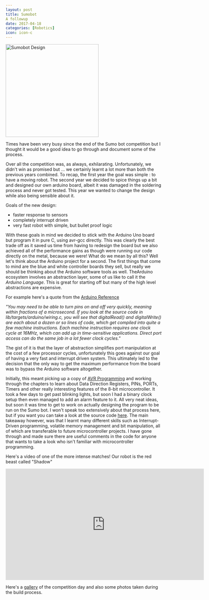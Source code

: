 ```yaml
---
layout: post
title: Sumobot
A followup
date: 2017-04-18
categories: [Robotics]
icon: icon-c
---
```


<img src="{{ site.img_path }}/sumobot/parallax.png" alt="Sumobot Design"  style="width:300px; height:300px;">

Times have been very busy since the end of the Sumo bot competition but I thought it would be a good idea to go through and document some of the process.

Over all the competition was, as always, exhilarating. Unfortunately, we didn't win as promised but ... we certainly learnt a lot more than both the previous years combined. To recap, the first year the goal was simple : to have a moving robot. The second year we decided to spice things up a bit and designed our own arduino board, albeit it was damaged in the soldering process and never got tested. This year we wanted to change the design while also being sensible about it. 

Goals of the new design:

- faster response to sensors
- completely interrupt driven
- very fast robot with simple, but bullet proof logic

With these goals in mind we decided to stick with the Arduino Uno board but program it in pure C, using avr-gcc directly. This was clearly the best trade off as it saved us time from having to redesign the board but we also achieved all of the performance gains as though were running our code directly on the metal, because we were! What do we mean by all this? Well let's think about the Arduino project for a second. The first things that come to mind are the blue and white controller boards they sell, but really we should be thinking about the Arduino software tools as well. TheArduino ecosystem involves an abstraction layer, some of us like to call it the *Arduino Language*. This is great for starting off but many of the high level abstractions are expensive. 

For example here's a quote from the [Arduino Reference](https://www.arduino.cc/en/Reference/PortManipulation)

*"You may need to be able to turn pins on and off very quickly, meaning within fractions of a microsecond. If you look at the source code in lib/targets/arduino/wiring.c, you will see that digitalRead() and digitalWrite() are each about a dozen or so lines of code, which get compiled into quite a few machine instructions. Each machine instruction requires one clock cycle at 16MHz, which can add up in time-sensitive applications. Direct port access can do the same job in a lot fewer clock cycles."*

The gist of it is that the layer of abstraction simplifies port manipulation at the cost of a few processor cycles, unfortunately this goes against our goal of having a very fast and interrupt driven system. This ultimately led to the decision that the only way to get the maximum performance from the board was to bypass the Arduino software altogether.

Initially, this meant picking up a copy of [AVR Programming](http://shop.oreilly.com/product/0636920028161.do) and working through the chapters to learn about Data Direction Registers, PINs, PORTs, Timers and other really interesting features of the 8-bit microcontroller. It took a few days to get past blinking lights, but soon I had a binary clock setup then even managed to add an alarm feature to it. All very neat ideas, but soon it was time to get to work on actually designing the program to be run on the Sumo bot. I won't speak too extensively about that process here, but if you want you can take a look at the source code [here](https://github.com/z3t0/shadow/tree/master/src). The main takeaway however, was that I learnt many different skills such as Interrupt-Driven programming, volatile memory management and bit manipulation, all of which are transferable to future microcontroller projects. I have gone through and made sure there are useful comments in the code for anyone that wants to take a look who isn't familiar with microcontroller programming.



Here's a video of one of the more intense matches! Our robot is the red beast called "Shadow"


<iframe width="640" height="360" src="https://www.youtube.com/embed/so4puWlAWjQ" frameborder="0" allowfullscreen></iframe>


Here's a [gallery](https://goo.gl/photos/UJHfmyp5im7NFQ299) of the competition day and also some photos taken during the build process.
